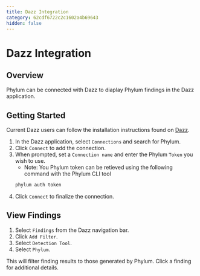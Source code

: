 ```yaml
---
title: Dazz Integration
category: 62cdf6722c2c1602a4b69643
hidden: false
---
```

# Dazz Integration

## Overview
Phylum can be connected with Dazz to diaplay Phylum findings in the Dazz application.

## Getting Started
Current Dazz users can follow the installation instructions found on [Dazz](https://app.dazz.io/docs/en/phylum.html).

1. In the Dazz application, select `Connections` and search for Phylum.
2. Click `Connect` to add the connection.
3. When prompted, set a `Connection name` and enter the Phylum `Token` you wish to use.
    - Note: You Phylum token can be retieved using the following command with the Phylum CLI tool
     ```sh
     phylum auth token
     ```
4. Click `Connect` to finalize the connection.

## View Findings
1. Select `Findings` from the Dazz navigation bar.
2. Click `Add Filter`.
3. Select `Detection Tool`.
4. Select `Phylum`.

This will filter finding results to those generated by Phylum. Click a finding for additional details.
